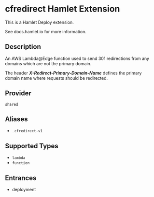 # cfredirect Hamlet Extension

This is a Hamlet Deploy extension.

See docs.hamlet.io for more information.

## Description
<!-- provide a summary of the purpose and use-case for your extension -->
An AWS Lambda@Edge function used to send 301 redirections from any domains which are not the primary domain.

The header **_X-Redirect-Primary-Domain-Name_** defines the primary domain name where requests should be redirected.

## Provider
<!-- the associated Hamlet Plugin Provider required -->
`shared`

## Aliases
<!-- list any aliases that this Extension may be used as -->
- `_cfredirect-v1`

## Supported Types
<!-- List of component types that can be extended -->
- `lambda`
- `function`

## Entrances
<!-- List of entrances that this extension supports -->
- deployment